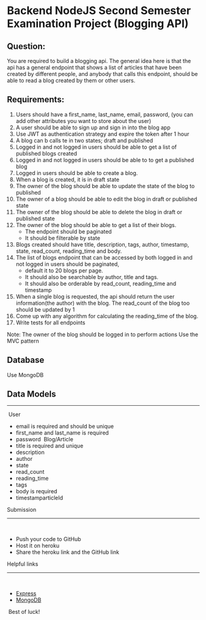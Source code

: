 # Backend NodeJS Second Semester Examination Project (Blogging API)

## Question:​

You are required to build a blogging api. The general idea here is that the api has a general endpoint that shows a list of articles that have been created by different people, and anybody that calls this endpoint, should be able to read a blog created by them or other users.

## Requirements:​

1. Users should have a first_name, last_name, email, password, (you can add other attributes you want to store about the user)
2. A user should be able to sign up and sign in into the blog app
3. Use JWT as authentication strategy and expire the token after 1 hour
4. A blog can b calls te in two states; draft and published
5. Logged in and not logged in users should be able to get a list of published blogs created
6. Logged in and not logged in users should be able to to get a published blog
7. Logged in users should be able to create a blog.
8. When a blog is created, it is in draft state
9. The owner of the blog should be able to update the state of the blog to published
10. The owner of a blog should be able to edit the blog in draft or published state
11. The owner of the blog should be able to delete the blog in draft or published state
12. The owner of the blog should be able to get a list of their blogs. 
    - The endpoint should be paginated
    - It should be filterable by state
13. Blogs created should have title, description, tags, author, timestamp, state, read_count, reading_time and body.
14. The list of blogs endpoint that can be accessed by both logged in and not logged in users should be paginated, 
    - default it to 20 blogs per page. 
    - It should also be searchable by author, title and tags.
    - It should also be orderable by read_count, reading_time and timestamp
15. When a single blog is requested, the api should return the user information(the author) with the blog. The read_count of the blog too should be updated by 1
16. Come up with any algorithm for calculating the reading_time of the blog.
17. Write tests for all endpoints

Note:
The owner of the blog should be logged in to perform actions
Use the MVC pattern

## Database
Use MongoDB

## ​Data Models​
___
​
User 
​
- email is required and should be unique
- first_name and last_name is required
- password
​
Blog/Article
​
- title is required and unique
- description
- author
- state
- read_count
- reading_time
- tags
- body is required
- timestamparticleId
​

Submission
​
___
​
- Push your code to GitHub 
- Host it on heroku 
- Share the heroku link and the GitHub link
​

Helpful links
​
___
​
- [Express](https://expressjs.com/)
- [MongoDB](https://www.mongodb.com/)
  
​​
Best of luck!

